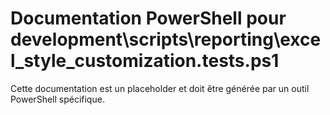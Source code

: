 # Documentation PowerShell pour development\scripts\reporting\excel_style_customization.tests.ps1

Cette documentation est un placeholder et doit être générée par un outil PowerShell spécifique.
